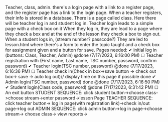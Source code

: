 Teacher, class, admin.
there's a login page with a link to a register page, and the register page has a link to the login page.
When a teacher registers, their info is stored in a database.
There is a page called class. Here there will be teacher log in and student log in. Teacher login leads to a simple page with a check box on it
When they log in, they are lead to a page where they check a box and at the end of the lesson they check a box to sign out.
When a student logs in, (stream number? passcode?) They are led to lesson.html where there's a form to enter the topic taught and a check box for assignment given and a button for save.
Pages needed:
✔ initial log in (buttons: Class, Teacher, Admin) @done (7/17/2023, 6:16:00 PM)
☐ Teacher registration with (First name, Last name, TSC number, password, confirm password)
✔ Teacher login(TSC number, password) @done (7/17/2023, 6:16:36 PM)
☐ Teacher check in(Check in box->save button -> check out box-> save -> auto log out)// display time on this page if possible done
✔ Admin login(TSC number, password) done @done (7/17/2023, 6:16:50 PM)
✔ Student login(Class code, password) @done (7/17/2023, 6:31:42 PM)
☐ An exit button
STUDENT SEQUENCE:
click student button->choose class->choose stream->enter password->lesson Page
TEACHER SEQUENCE:
click teacher button-> log in page(with registration link)->check in/out page->log out
ADMIN SEQUENCE:
click admin button->log in page->choose stream-> choose class-> view reports-> 
